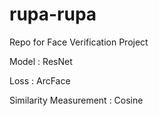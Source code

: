 # rupa-rupa

Repo for Face Verification Project

Model : ResNet

Loss : ArcFace

Similarity Measurement : Cosine
